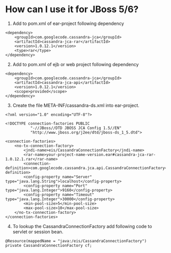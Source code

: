# How can I use it for JBoss 5/6? #

1. Add to pom.xml of ear-project following dependency
```
<dependency>
    <groupId>com.googlecode.cassandra-jca</groupId>
    <artifactId>cassandra-jca-rar</artifactId>
    <version>1.0.12.1</version>
    <type>rar</type>
</dependency>
```

2. Add to pom.xml of ejb or web project following dependency
```
<dependency>
    <groupId>com.googlecode.cassandra-jca</groupId>
    <artifactId>cassandra-jca-api</artifactId>
    <version>1.0.12.1</version>
    <scope>provided</scope>
</dependency>
```


3. Create the file META-INF/cassandra-ds.xml into ear-project.
```
<?xml version="1.0" encoding="UTF-8"?>

<!DOCTYPE connection-factories PUBLIC
           "-//JBoss//DTD JBOSS JCA Config 1.5//EN"
           "http://www.jboss.org/j2ee/dtd/jboss-ds_1_5.dtd">

<connection-factories>
    <no-tx-connection-factory>
        <jndi-name>eis/CassandraConnectionFactory</jndi-name>
        <rar-name>your-project-name-version.ear#cassandra-jca-rar-1.0.12.1.rar</rar-name>
        <connection-definition>com.googlecode.cassandra.jca.api.CassandraConnectionFactory</connection-definition>
        <config-property name="Server" type="java.lang.String">localhost</config-property>
        <config-property name="Port" type="java.lang.Integer">9160</config-property>
        <config-property name="Timeout" type="java.lang.Integer">30000</config-property>
        <min-pool-size>5</min-pool-size>
        <max-pool-size>10</max-pool-size>
    </no-tx-connection-factory>
</connection-factories>
```

4. To lookup the CassandraConnectionFactory add following code to servlet or session bean.

```
@Resource(mappedName = "java:/eis/CassandraConnectionFactory")
private CassandraConnectionFactory cf;
```